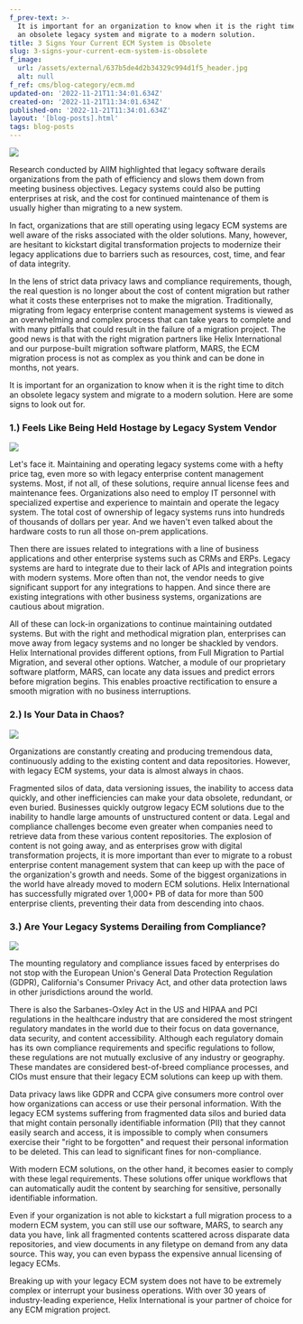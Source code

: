 ```yaml
---
f_prev-text: >-
  It is important for an organization to know when it is the right time to ditch
  an obsolete legacy system and migrate to a modern solution.
title: 3 Signs Your Current ECM System is Obsolete
slug: 3-signs-your-current-ecm-system-is-obsolete
f_image:
  url: /assets/external/637b5de4d2b34329c994d1f5_header.jpg
  alt: null
f_ref: cms/blog-category/ecm.md
updated-on: '2022-11-21T11:34:01.634Z'
created-on: '2022-11-21T11:34:01.634Z'
published-on: '2022-11-21T11:34:01.634Z'
layout: '[blog-posts].html'
tags: blog-posts
---
```


![](/assets/external/637b5de4d2b34329c994d1f5_header.jpg)

Research conducted by AIIM highlighted that legacy software derails organizations from the path of efficiency and slows them down from meeting business objectives. Legacy systems could also be putting enterprises at risk, and the cost for continued maintenance of them is usually higher than migrating to a new system.

In fact, organizations that are still operating using legacy ECM systems are well aware of the risks associated with the older solutions. Many, however, are hesitant to kickstart digital transformation projects to modernize their legacy applications due to barriers such as resources, cost, time, and fear of data integrity.

In the lens of strict data privacy laws and compliance requirements, though, the real question is no longer about the cost of content migration but rather what it costs these enterprises not to make the migration. Traditionally, migrating from legacy enterprise content management systems is viewed as an overwhelming and complex process that can take years to complete and with many pitfalls that could result in the failure of a migration project. The good news is that with the right migration partners like Helix International and our purpose-built migration software platform, MARS, the ECM migration process is not as complex as you think and can be done in months, not years.

It is important for an organization to know when it is the right time to ditch an obsolete legacy system and migrate to a modern solution. Here are some signs to look out for.

### 1.) Feels Like Being Held Hostage by Legacy System Vendor

![](/assets/external/637b61e98a55d69bc811c7c3_in-1.jpg)

Let's face it. Maintaining and operating legacy systems come with a hefty price tag, even more so with legacy enterprise content management systems. Most, if not all, of these solutions, require annual license fees and maintenance fees. Organizations also need to employ IT personnel with specialized expertise and experience to maintain and operate the legacy system. The total cost of ownership of legacy systems runs into hundreds of thousands of dollars per year. And we haven't even talked about the hardware costs to run all those on-prem applications.

Then there are issues related to integrations with a line of business applications and other enterprise systems such as CRMs and ERPs. Legacy systems are hard to integrate due to their lack of APIs and integration points with modern systems. More often than not, the vendor needs to give significant support for any integrations to happen. And since there are existing integrations with other business systems, organizations are cautious about migration.

All of these can lock-in organizations to continue maintaining outdated systems. But with the right and methodical migration plan, enterprises can move away from legacy systems and no longer be shackled by vendors. Helix International provides different options, from Full Migration to Partial Migration, and several other options. Watcher, a module of our proprietary software platform, MARS, can locate any data issues and predict errors before migration begins. This enables proactive rectification to ensure a smooth migration with no business interruptions.

### 2.) Is Your Data in Chaos?

![](/assets/external/637b62034d6ce08984968b5d_in-2.jpg)

Organizations are constantly creating and producing tremendous data, continuously adding to the existing content and data repositories. However, with legacy ECM systems, your data is almost always in chaos.

Fragmented silos of data, data versioning issues, the inability to access data quickly, and other inefficiencies can make your data obsolete, redundant, or even buried. Businesses quickly outgrow legacy ECM solutions due to the inability to handle large amounts of unstructured content or data. Legal and compliance challenges become even greater when companies need to retrieve data from these various content repositories. The explosion of content is not going away, and as enterprises grow with digital transformation projects, it is more important than ever to migrate to a robust enterprise content management system that can keep up with the pace of the organization's growth and needs. Some of the biggest organizations in the world have already moved to modern ECM solutions. Helix International has successfully migrated over 1,000+ PB of data for more than 500 enterprise clients, preventing their data from descending into chaos.

### 3.) Are Your Legacy Systems Derailing from Compliance?

![](/assets/external/637b62164d6ce05a6f968c12_in-3.jpg)

The mounting regulatory and compliance issues faced by enterprises do not stop with the European Union's General Data Protection Regulation (GDPR), California's Consumer Privacy Act, and other data protection laws in other jurisdictions around the world.

There is also the Sarbanes-Oxley Act in the US and HIPAA and PCI regulations in the healthcare industry that are considered the most stringent regulatory mandates in the world due to their focus on data governance, data security, and content accessibility. Although each regulatory domain has its own compliance requirements and specific regulations to follow, these regulations are not mutually exclusive of any industry or geography. These mandates are considered best-of-breed compliance processes, and CIOs must ensure that their legacy ECM solutions can keep up with them.

Data privacy laws like GDPR and CCPA give consumers more control over how organizations can access or use their personal information. With the legacy ECM systems suffering from fragmented data silos and buried data that might contain personally identifiable information (PII) that they cannot easily search and access, it is impossible to comply when consumers exercise their "right to be forgotten" and request their personal information to be deleted. This can lead to significant fines for non-compliance.

With modern ECM solutions, on the other hand, it becomes easier to comply with these legal requirements. These solutions offer unique workflows that can automatically audit the content by searching for sensitive, personally identifiable information.

Even if your organization is not able to kickstart a full migration process to a modern ECM system, you can still use our software, MARS, to search any data you have, link all fragmented contents scattered across disparate data repositories, and view documents in any filetype on demand from any data source. This way, you can even bypass the expensive annual licensing of legacy ECMs.

Breaking up with your legacy ECM system does not have to be extremely complex or interrupt your business operations. With over 30 years of industry-leading experience, Helix International is your partner of choice for any ECM migration project.

‍

